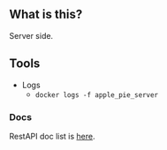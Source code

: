 ## What is this?

Server side.

## Tools

 * Logs
    - `docker logs -f apple_pie_server`

### Docs

RestAPI doc list is [here](./API_DOCS.md).    
